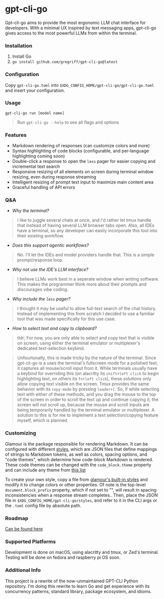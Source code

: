 # gpt-cli-go

Gpt-cli-go aims to provide the most ergonomic LLM chat interface for developers. With a minimal UX inspired by text messaging apps, gpt-cli-go gives access to the most powerful LLMs from within the terminal.

### Installation
1. Install Go
2. `go install github.com/gregriff/gpt-cli-go@latest`

### Configuration
Copy `gpt-cli-go.toml` into `$XDG_CONFIG_HOME/gpt-cli-go/gpt-cli-go.toml` and insert your configuration.

### Usage
`gpt-cli-go run [model name]`
> Run `gpt-cli-go --help` to see all flags and options

### Features
- Markdown rendering of responses (can customize colors and more)
- Syntax highlighting of code blocks (configurable, and per-language highlighting coming soon)
- Double-click a response to open the `less` pager for easier copying and incremental text search
- Responsive resizing of all elements on screen during terminal window resizing, even during response streaming
- Intelligent resizing of prompt text input to maximize main content area
- Graceful handling of API errors

### Q&A
- *Why the terminal?*
> I like to juggle several chats at once, and I'd rather let tmux handle that instead of having several LLM browser tabs open. Also, all IDEs have a terminal, so any developer can easily incorporate this tool into their existing workflow.

- *Does this support agentic workflows?*
> No. I'll let the IDEs and model providers handle that. This is a simple prompt/response loop.

- *Why not use the IDE's LLM interface?*
> I believe LLMs work best in a seperate window when writing software. This makes the programmer think more about their prompts and discourages vibe coding.

- *Why include the `less` pager?*
> I thought it may be useful to allow full-text search of the chat history. Instead of implementing this from scratch I decided to use a familiar tool that was made specifically for this use case.

- *How to select text and copy to clipboard?*
> tldr; For now, you are only able to select and copy text that is visible on screen, using either the terminal emulator or multiplexer's dedicated text-selection keybind.

> Unfourtunatly, this is made tricky by the nature of the terminal. Since gpt-cli-go is a uses the terminal's fullscreen mode for a polished feel, it captures all mouse/scroll input from it. While terminals usually have a keybind for overriding this (on alacritty its `shift+left click` to begin highlighting text, on others its `fn+left click`), these solutions only allow copying text visible on the screen. Tmux provides the same behavior with its `copy-mode` by pressing `leader+[`. So, if while selecting text with either of these methods, and you drag the mouse to the top of the screen in order to scroll the text up and continue copying it, the screen will not scroll up, because the mouse and scroll inputs are being temporarily handled by the terminal emulator or multiplexer. A solution to this is for me to implement a text selection/copying feature myself, which is planned.

### Customizing

Glamour is the package responsible for rendering Markdown. It can be configured with different [styles](https://github.com/charmbracelet/glamour/tree/master/styles), which are JSON files that define mappings of strings to Markdown tokens, as well as colors, spacing options, and "code themes", which determine how code-block Markdown is rendered. These code themes can be changed with the `code_block.theme` property and can include any theme from [this list](https://github.com/alecthomas/chroma/tree/master/styles)

To create your own style, copy a file from [glamour's built-in styles](https://github.com/charmbracelet/glamour/tree/master/styles) and modify it to change colors or other properties. Of note is the top-level `document.block_prefix` property, which if not set to "", will result in spacing inconsistencies when a response stream completes.. Then, place the JSON file in `$XDG_CONFIG_HOME/gpt-cli-go/styles`, and refer to it in the CLI args or the `.toml` config file by absolute path.

### Roadmap
[Can be found here](./TODO.md)

### Supported Platforms

Development is done on macOS, using alacritty and tmux, or Zed's terminal. Testing will be done on fedora and raspberry pi OS soon.

### Additional Info

This project is a rewrite of the now-unmaintained GPT-CLI Python repository. I'm doing this rewrite to learn Go and get experience with its concurrency patterns, standard library, package ecosystem, and idioms.
